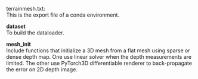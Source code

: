 terrainmesh.txt:  
This is the export file of a conda environment. 



**dataset**  
To build the dataloader.

**mesh_init**  
Include functions that initialize a 3D mesh from a flat mesh using sparse or dense depth map. One use linear solver when the depth measurements are limited. The other use PyTorch3D differentiable renderer to back-propagate the error on 2D depth image.  
